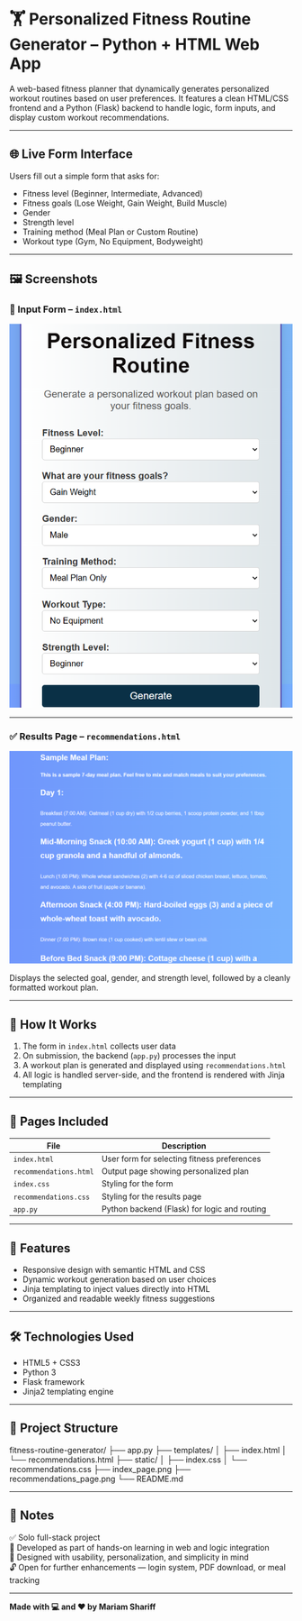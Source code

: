 # 🏋️ Personalized Fitness Routine Generator – Python + HTML Web App

A web-based fitness planner that dynamically generates personalized workout routines based on user preferences. It features a clean HTML/CSS frontend and a Python (Flask) backend to handle logic, form inputs, and display custom workout recommendations.

---

## 🌐 Live Form Interface

Users fill out a simple form that asks for:

- Fitness level (Beginner, Intermediate, Advanced)
- Fitness goals (Lose Weight, Gain Weight, Build Muscle)
- Gender
- Strength level
- Training method (Meal Plan or Custom Routine)
- Workout type (Gym, No Equipment, Bodyweight)

---

## 🖼️ Screenshots

### 🧾 Input Form – `index.html`
![Index Page](index_page.png)

---

### ✅ Results Page – `recommendations.html`
![Recommendations Page](recommendations_page.png)

Displays the selected goal, gender, and strength level, followed by a cleanly formatted workout plan.

---

## 🔄 How It Works

1. The form in `index.html` collects user data
2. On submission, the backend (`app.py`) processes the input
3. A workout plan is generated and displayed using `recommendations.html`
4. All logic is handled server-side, and the frontend is rendered with Jinja templating

---

## 📄 Pages Included

| File | Description |
|------|-------------|
| `index.html` | User form for selecting fitness preferences |
| `recommendations.html` | Output page showing personalized plan |
| `index.css` | Styling for the form |
| `recommendations.css` | Styling for the results page |
| `app.py` | Python backend (Flask) for logic and routing |

---

## 🧠 Features

- Responsive design with semantic HTML and CSS
- Dynamic workout generation based on user choices
- Jinja templating to inject values directly into HTML
- Organized and readable weekly fitness suggestions

---

## 🛠️ Technologies Used

- HTML5 + CSS3
- Python 3
- Flask framework
- Jinja2 templating engine

---

## 📁 Project Structure
fitness-routine-generator/
├── app.py
├── templates/
│ ├── index.html
│ └── recommendations.html
├── static/
│ ├── index.css
│ └── recommendations.css
├── index_page.png
├── recommendations_page.png
└── README.md

---

## 📌 Notes

✅ Solo full-stack project  
🧠 Developed as part of hands-on learning in web and logic integration  
💪 Designed with usability, personalization, and simplicity in mind  
🔓 Open for further enhancements — login system, PDF download, or meal tracking

---

**Made with 💻 and ❤️ by Mariam Shariff**

